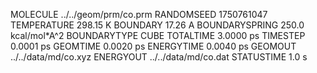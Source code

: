 MOLECULE      ../../geom/prm/co.prm
RANDOMSEED               1750761047
TEMPERATURE                298.15 K
BOUNDARY                    17.26 A
BOUNDARYSPRING   250.0 kcal/mol*A^2
BOUNDARYTYPE                   CUBE
TOTALTIME                 3.0000 ps
TIMESTEP                  0.0001 ps
GEOMTIME                  0.0020 ps
ENERGYTIME                0.0040 ps
GEOMOUT        ../../data/md/co.xyz
ENERGYOUT      ../../data/md/co.dat
STATUSTIME                    1.0 s
